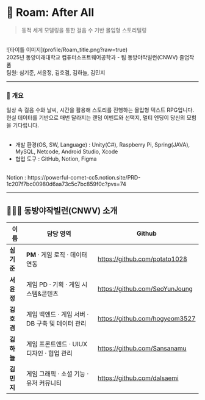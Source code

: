 # 👣 Roam: After All
> 동적 세계 모델링을 통한 걸음 수 기반 몰입형 스토리텔링
<br/>
![타이틀 이미지](profile/Roam_title.png?raw=true)
<br/>
2025년 동양미래대학교 컴퓨터소프트웨어공학과 - 팀 동방야작빌런(CNWV) 졸업작품
<br/>
팀원: 심기준, 서윤정, 김호겸, 김하늘, 김민지
<br/>

---

### 📖 개요
일상 속 걸음 수와 날씨, 시간을 활용해 스토리를 진행하는 몰입형 텍스트 RPG입니다. 현실 데이터를 기반으로 매번 달라지는 랜덤 이벤트와 선택지, 멀티 엔딩이 당신의 모험을 기다립니다.
<br/><br/>
+ 개발 환경(OS, SW, Language) : Unity(C#), Raspberry Pi, Spring(JAVA), MySQL, Netcode, Android Studio, Xcode
+ 협업 도구 : GitHub, Notion, Figma
<br/>
Notion : https://powerful-comet-cc5.notion.site/PRD-1c207f7bc00980d6aa73c5c7bc859f0c?pvs=74
<br/>

---

## 🧑‍🤝‍🧑 동방야작빌런(CNWV) 소개
| 이름 | 담당 영역 | Github |
|------|------|----------------|
| **심기준** | **PM** · 게임 로직 · 데이터 연동 | https://github.com/potato1028 |
| **서윤정** | 게임 PD · 기획 · 게임 시스템&콘텐츠 | https://github.com/SeoYunJoung |
| **김호겸** | 게임 백엔드 · 게임 서버 · DB 구축 및 데이터 관리 | https://github.com/hogyeom3527 |
| **김하늘** | 게임 프론트엔드 · UIUX 디자인 · 협업 관리 | https://github.com/Sansanamu |
| **김민지** | 게임 그래픽 · 소셜 기능 · 유저 커뮤니티 | https://github.com/dalsaemi |
